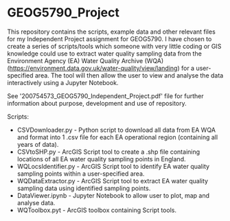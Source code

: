 # GEOG5790_Project

This repository contains the scripts, example data and other relevant files for my Independent Project assignment for GEOG5790. I have chosen to create a series of scripts/tools which someone with very little coding or GIS knowledge could use to extract water quality sampling data from the Environment Agency (EA) Water Quality Archive (WQA) (https://environment.data.gov.uk/water-quality/view/landing) for a user-specified area. The tool will then allow the user to view and analyse the data interactively using a Jupyter Notebook.

See '200754573_GEOG5790_Independent_Project.pdf' file for further information about purpose, development and use of repository.

Scripts:
- CSVDownloader.py - Python script to download all data from EA WQA and format into 1 .csv file for each EA operational region (containing all years of data).
- CSVtoSHP.py - ArcGIS Script tool to create a .shp file containing locations of all EA water quality sampling points in England.
- WQLocsIdentifier.py - ArcGIS Script tool to identify EA water quality sampling points within a user-specified area.
- WQDataExtractor.py - ArcGIS Script tool to extract EA water quality sampling data using identified sampling points.
- DataViewer.ipynb - Jupyter Notebook to allow user to plot, map and analyse data.
- WQToolbox.pyt - ArcGIS toolbox containing Script tools.
